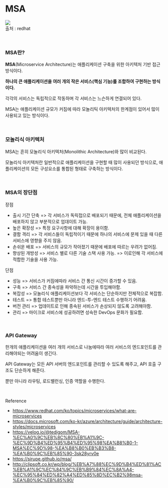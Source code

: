 MSA
===

<img src ="https://www.redhat.com/cms/managed-files/monolithic-vs-microservices.png"></img> <br>
출처 : redhat

<br>

### MSA란?

**MSA**(Microservice Architecture)는 애플리케이션 구축을 위한 아키텍처 기반 접근 방식이다.

**하나의 큰 애플리케이션을 여러 개의 작은 서비스(핵심 기능)를 조합하여 구현하는 방식이다.**

각각의 서비스는 독립적으로 작동하며 각 서비스는 느슨하게 연결되어 있다.

MSA는 애플리케이션 규모가 커짐에 따라 모놀리틱 아키텍처의 한계점이 있어서 많이 사용되고 있는 방식이다.

<br>

### 모놀리식 아키텍처

MSA는 흔히 모놀리식 아키텍처(Monolithic Architecture)와 많이 비교된다.

모놀리식 아키텍처란 일반적으로 애플리케이션을 구현할 때 많이 사용되던 방식으로, 
애플리케이션의 모든 구성요소를 통합된 형태로 구축하는 방식이다.

<br>

### MSA의 장단점

장점
- 출시 기간 단축 => 각 서비스가 독릭접으로 배포되기 때문에, 전체 애플리케이션을 배포하지 않고 부분적으로 업데이트 가능. <br>
- 높은 확장성 => 특정 요구사항에 대해 확장이 용이함. <br>
- 결함 격리 => 각 서비스들이 독립적이기 때문에 하나의 서비스에 문제 있을 때 다른 서비스에 영향을 주지 않음. <br>
- 손쉬운 배포 => 서비스의 규모가 작아졌기 때문에 배포에 따르는 우려가 없어짐. <br>
- 향상된 개방성 => 서비스 별로 다른 기술 스택 사용 가능. => 이로인해 각 서비스에 적합한 기술을 사용 가능. <br>

단점
- 성능 => 서비스가 커짐에따라 서비스 간 통신 시간이 증가할 수 있음. <br>
- 구축 => 서비스 간 종속성을 파악하는데 시간을 투입해야함. <br>
- 복잡성 => 모놀리식 애플리케이션보다 각 서비스는 단순하지만 전체적으로 복잡함. <br>
- 테스트 => 통합 테스트뿐만 아니라 엔드-투-엔드 테스트 수행하기 어려움. <br>
- 버전 관리 => 업데이트로 인해 종속된 서비스가 손상되지 않도록 고려해야함. <br>
- 관리 => 마이크로 서비스에 성공하려면 성숙한 DevOps 문화가 필요함. <br>

<br>

### API Gateway

한개의 애플리케이션을 여러 개의 서비스로 나눔에따라 여러 서비스의 엔드포인트를 관리해야되는 어려움이 생긴다.

API Gateway는 모든 API 서버의 엔드포인트를 관리할 수 있도록 해주고, API 호출 구조도 단순하게 해준다.

뿐만 아니라 라우팅, 로드밸런싱, 인증 역할을 수행한다.

<br>

Reference
- https://www.redhat.com/ko/topics/microservices/what-are-microservices
- https://docs.microsoft.com/ko-kr/azure/architecture/guide/architecture-styles/microservices
- https://velog.io/@tedigom/MSA-%EC%A0%9C%EB%8C%80%EB%A1%9C-%EC%9D%B4%ED%95%B4%ED%95%98%EA%B8%B0-1-MSA%EC%9D%98-%EA%B8%B0%EB%B3%B8-%EA%B0%9C%EB%85%90-3sk28yrv0e
- https://sirupe.github.io/msa/
- http://clipsoft.co.kr/wp/blog/%EB%A7%88%EC%9D%B4%ED%81%AC%EB%A1%9C%EC%84%9C%EB%B9%84%EC%8A%A4-%EC%95%84%ED%82%A4%ED%85%8D%EC%B2%98msa-%EA%B0%9C%EB%85%90/